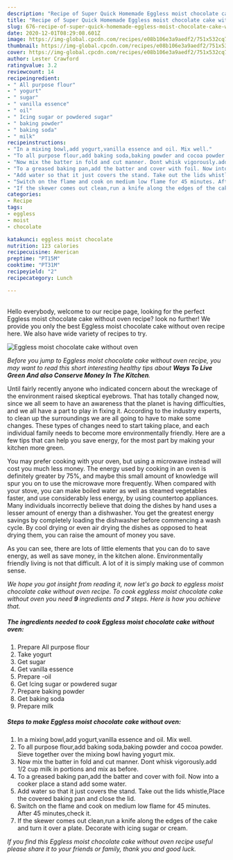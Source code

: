 ```yaml
---
description: "Recipe of Super Quick Homemade Eggless moist chocolate cake without oven"
title: "Recipe of Super Quick Homemade Eggless moist chocolate cake without oven"
slug: 676-recipe-of-super-quick-homemade-eggless-moist-chocolate-cake-without-oven
date: 2020-12-01T08:29:08.601Z
image: https://img-global.cpcdn.com/recipes/e08b106e3a9aedf2/751x532cq70/eggless-moist-chocolate-cake-without-oven-recipe-main-photo.jpg
thumbnail: https://img-global.cpcdn.com/recipes/e08b106e3a9aedf2/751x532cq70/eggless-moist-chocolate-cake-without-oven-recipe-main-photo.jpg
cover: https://img-global.cpcdn.com/recipes/e08b106e3a9aedf2/751x532cq70/eggless-moist-chocolate-cake-without-oven-recipe-main-photo.jpg
author: Lester Crawford
ratingvalue: 3.2
reviewcount: 14
recipeingredient:
- " All purpose flour"
- " yogurt"
- " sugar"
- " vanilla essence"
- " oil"
- " Icing sugar or powdered sugar"
- " baking powder"
- " baking soda"
- " milk"
recipeinstructions:
- "In a mixing bowl,add yogurt,vanilla essence and oil. Mix well."
- "To all purpose flour,add baking soda,baking powder and cocoa powder. Sieve together over the mixing bowl having yogurt mix."
- "Now mix the batter in fold and cut manner. Dont whisk vigorously.add 1/2 cup milk in portions and mix as before."
- "To a greased baking pan,add the batter and cover with foil. Now into a cooker place a stand add some water."
- "Add water so that it just covers the stand. Take out the lids whistle,Place the covered baking pan and close the lid."
- "Switch on the flame and cook on medium low flame for 45 minutes. After 45 minutes,check it."
- "If the skewer comes out clean,run a knife along the edges of the cake and turn it over a plate. Decorate with icing sugar or cream."
categories:
- Recipe
tags:
- eggless
- moist
- chocolate

katakunci: eggless moist chocolate 
nutrition: 123 calories
recipecuisine: American
preptime: "PT15M"
cooktime: "PT31M"
recipeyield: "2"
recipecategory: Lunch

---
```

<br>
Hello everybody, welcome to our recipe page, looking for the perfect Eggless moist chocolate cake without oven recipe? look no further! We provide you only the best Eggless moist chocolate cake without oven recipe here. We also have wide variety of recipes to try.
<br>


![Eggless moist chocolate cake without oven](https://img-global.cpcdn.com/recipes/e08b106e3a9aedf2/751x532cq70/eggless-moist-chocolate-cake-without-oven-recipe-main-photo.jpg)

<i>Before you jump to Eggless moist chocolate cake without oven recipe, you may want to read this short interesting healthy tips about 
<strong>Ways To Live Green And also Conserve Money In The Kitchen</strong>.</i>
</br>

Until fairly recently anyone who indicated concern about the wreckage of the environment raised skeptical eyebrows. That has totally changed now, since we all seem to have an awareness that the planet is having difficulties, and we all have a part to play in fixing it. According to the industry experts, to clean up the surroundings we are all going to have to make some changes. These types of changes need to start taking place, and each individual family needs to become more environmentally friendly. Here are a few tips that can help you save energy, for the most part by making your kitchen more green.

You may prefer cooking with your oven, but using a microwave instead will cost you much less money. The energy used by cooking in an oven is definitely greater by 75%, and maybe this small amount of knowledge will spur you on to use the microwave more frequently. When compared with your stove, you can make boiled water as well as steamed vegetables faster, and use considerably less energy, by using countertop appliances. Many individuals incorrectly believe that doing the dishes by hand uses a lesser amount of energy than a dishwasher. You get the greatest energy savings by completely loading the dishwasher before commencing a wash cycle. By cool drying or even air drying the dishes as opposed to heat drying them, you can raise the amount of money you save.

As you can see, there are lots of little elements that you can do to save energy, as well as save money, in the kitchen alone. Environmentally friendly living is not that difficult. A lot of it is simply making use of common sense.


<i>We hope you got insight from reading it, now let's go back to eggless moist chocolate cake without oven recipe. To cook eggless moist chocolate cake without oven you need <strong>9</strong> ingredients and <strong>7</strong> steps. Here is how you achieve that.
</i>

##### The ingredients needed to cook Eggless moist chocolate cake without oven:

1. Prepare  All purpose flour
1. Take  yogurt
1. Get  sugar
1. Get  vanilla essence
1. Prepare  -oil
1. Get  Icing sugar or powdered sugar
1. Prepare  baking powder
1. Get  baking soda
1. Prepare  milk


##### Steps to make Eggless moist chocolate cake without oven:

1. In a mixing bowl,add yogurt,vanilla essence and oil. Mix well.
1. To all purpose flour,add baking soda,baking powder and cocoa powder. Sieve together over the mixing bowl having yogurt mix.
1. Now mix the batter in fold and cut manner. Dont whisk vigorously.add 1/2 cup milk in portions and mix as before.
1. To a greased baking pan,add the batter and cover with foil. Now into a cooker place a stand add some water.
1. Add water so that it just covers the stand. Take out the lids whistle,Place the covered baking pan and close the lid.
1. Switch on the flame and cook on medium low flame for 45 minutes. After 45 minutes,check it.
1. If the skewer comes out clean,run a knife along the edges of the cake and turn it over a plate. Decorate with icing sugar or cream.


<i>If you find this Eggless moist chocolate cake without oven recipe useful please share it to your friends or family, thank you and good luck.</i>
